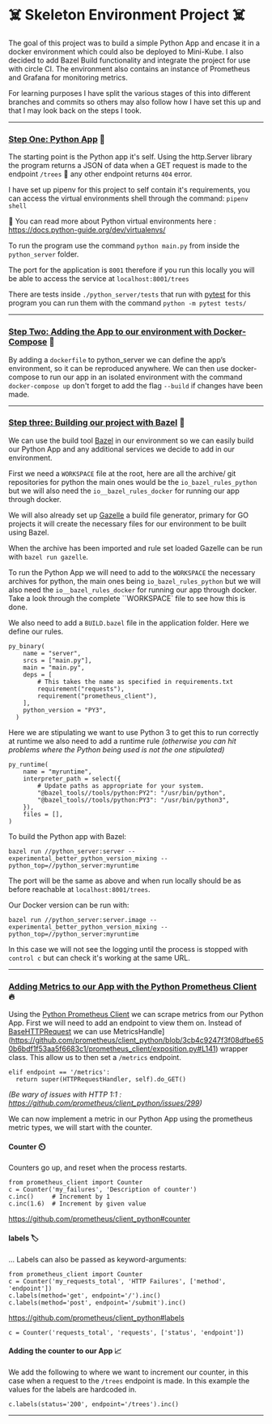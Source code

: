 # ☠️ Skeleton Environment Project ☠️

The goal of this project was to build a simple Python App and encase it in a docker environment which could also be deployed to Mini-Kube. I also decided to add Bazel Build functionality and integrate the project for use with circle CI. The environment also contains an instance of Prometheus and Grafana for monitoring metrics.

For learning purposes I have split the various stages of this into different branches and commits so others may also follow how I have set this up and that I may look back on the steps I took.


----

### [Step One: Python App](https://github.com/sleepypioneer/skeleton-environment/tree/step_one_python_app) 🐍

The starting point is the Python app it's self. Using the http.Server library the program returns a JSON of data when a GET request is made to the endpoint `/trees` 🌳 any other endpoint returns `404` error.

I have set up pipenv for this project to self contain it's requirements, you can access the virtual environments shell through the command: `pipenv shell` 

🔗 You can read more about Python virtual environments here : https://docs.python-guide.org/dev/virtualenvs/

To run the program use the command `python main.py` from inside the `python_server` folder.

The port for the application is `8001` therefore if you run this locally you will be able to access the service at `localhost:8001/trees`


There are tests inside `./python_server/tests` that run with [pytest](https://docs.pytest.org/en/latest/) for this program you can run them with the command `python -m pytest tests/`


----

### [Step Two: Adding the App to our environment with Docker-Compose](https://github.com/sleepypioneer/skeleton-environment/tree/step_two_docker_compose) 🐋

By adding a `dockerfile` to python_server we can define the app’s environment, so it can be reproduced anywhere. We can then use docker-compose to run our app in an isolated environment with the command `docker-compose up` don't forget to add the flag `--build` if changes have been made.


----


### [Step three: Building our project with Bazel](https://github.com/sleepypioneer/skeleton-environment/tree/step_three_bazel_build) 💚 

We can use the build tool [Bazel](https://bazel.build/) in our environment so we can easily build our Python App and any additional services we decide to add in our environment.

First we need a `WORKSPACE` file at the root, here are all the archive/ git repositories for python the main ones would be the `io_bazel_rules_python` but we will also need the `io__bazel_rules_docker` for running our app through docker.

We will also already set up [Gazelle](https://github.com/bazelbuild/bazel-gazelle) a build file generator, primary for GO projects it will create the necessary files for our environment to be built using Bazel.

When the archive has been imported and rule set loaded Gazelle can be run with `bazel run gazelle`.

To run the Python App we will need to add to the `WORKSPACE` the necessary archives for python, the main ones being `io_bazel_rules_python` but we will also need the `io__bazel_rules_docker` for running our app through docker. Take a look through the complete ``WORKSPACE` file to see how this is done.

We also need to add a `BUILD.bazel` file in the application folder. Here we define our rules. 

```
py_binary(
    name = "server",
    srcs = ["main.py"],
    main = "main.py",
    deps = [
        # This takes the name as specified in requirements.txt
        requirement("requests"),
        requirement("prometheus_client"),
    ],
    python_version = "PY3",
  )
```

Here we are stipulating we want to use Python 3 to get this to run correctly at runtime we also need to add a runtime rule *(otherwise you can hit problems where the Python being used is not the one stipulated)*

```
py_runtime(
    name = "myruntime",
    interpreter_path = select({
        # Update paths as appropriate for your system.
        "@bazel_tools//tools/python:PY2": "/usr/bin/python",
        "@bazel_tools//tools/python:PY3": "/usr/bin/python3",
    }),
    files = [],
)
```

To build the Python app with Bazel:

`bazel run //python_server:server --experimental_better_python_version_mixing --python_top=//python_server:myruntime`

The port will be the same as above and when run locally should be as before reachable at `localhost:8001/trees`.

Our Docker version can be run with:

`bazel run //python_server:server.image --experimental_better_python_version_mixing --python_top=//python_server:myruntime`

In this case we will not see the logging until the process is stopped with `control c` but can check it's working at the same URL.


----

### [Adding Metrics to our App with the Python Prometheus Client](https://github.com/sleepypioneer/skeleton-environment/tree/step_four_adding_metrics) 🔥

Using the [Python Prometheus Client](https://github.com/prometheus/client_python) we can scrape metrics from our Python App. First we will need to add an endpoint to view them on. Instead of [BaseHTTPRequest](https://docs.python.org/2/library/basehttpserver.html) we can use MetricsHandle](https://github.com/prometheus/client_python/blob/3cb4c9247f3f08dfbe650b6bdf1f53aa5f6683c1/prometheus_client/exposition.py#L141) wrapper class. This allow us to then set a `/metrics` endpoint.

```
elif endpoint == '/metrics':  
  return super(HTTPRequestHandler, self).do_GET()
```

*(Be wary of issues with HTTP 1:1 : https://github.com/prometheus/client_python/issues/299)*

We can now implement a metric in our Python App using the prometheus metric types, we will start with the counter.

#### Counter ⏲️
Counters go up, and reset when the process restarts.

```
from prometheus_client import Counter
c = Counter('my_failures', 'Description of counter')
c.inc()     # Increment by 1
c.inc(1.6)  # Increment by given value
```

https://github.com/prometheus/client_python#counter


#### labels 🏷️

... Labels can also be passed as keyword-arguments:

```
from prometheus_client import Counter
c = Counter('my_requests_total', 'HTTP Failures', ['method', 'endpoint'])
c.labels(method='get', endpoint='/').inc()
c.labels(method='post', endpoint='/submit').inc()
```

https://github.com/prometheus/client_python#labels

`c = Counter('requests_total', 'requests', ['status', 'endpoint'])`

#### Adding the counter to our App 📈

We add the following to where we want to increment our counter, in this case when a request to the `/trees` endpoint is made. In this example the values for the labels are hardcoded in.

`c.labels(status='200', endpoint='/trees').inc()`

----

